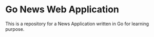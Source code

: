 # Go News Web Application

This is a repository for a News Application written in Go for learning purpose. 

